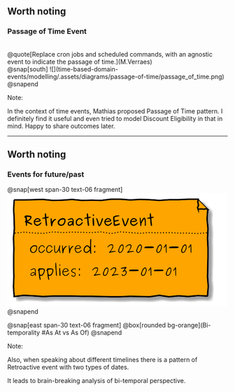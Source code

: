 ## Worth noting
### Passage of Time Event
</br>
@quote[Replace cron jobs and scheduled commands, with an agnostic event to indicate the passage of time.](M.Verraes)

</br>
@snap[south]
![](time-based-domain-events/modelling/.assets/diagrams/passage-of-time/passage_of_time.png)
@snapend


Note:

In the context of time events, Mathias proposed Passage of Time pattern.
I definitely find it useful and even tried to model Discount Eligibility in that in mind.
Happy to share outcomes later.

---
## Worth noting
### Events for future/past

@snap[west span-30 text-06 fragment]
![](time-based-domain-events/modelling/.assets/diagrams/retroactive_event.png)
@snapend


@snap[east span-30 text-06 fragment]
@box[rounded bg-orange](Bi-temporality #As At vs As Of)
@snapend


Note:

Also, when speaking about different timelines there is a pattern of Retroactive event with two types of dates.

It leads to brain-breaking analysis of bi-temporal perspective.